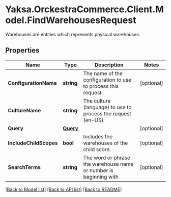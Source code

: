 # Yaksa.OrckestraCommerce.Client.Model.FindWarehousesRequest
Warehouses are entities which represents physical warehouses.

## Properties

Name | Type | Description | Notes
------------ | ------------- | ------------- | -------------
**ConfigurationName** | **string** | The name of the configuration to use to process this request | [optional] 
**CultureName** | **string** | The culture (language) to use to process the request (en-US) | 
**Query** | [**Query**](Query.md) |  | [optional] 
**IncludeChildScopes** | **bool** | Includes the warehouses of the child score. | [optional] 
**SearchTerms** | **string** | The word or phrase the warehouse name or number is beginning with | [optional] 

[[Back to Model list]](../README.md#documentation-for-models) [[Back to API list]](../README.md#documentation-for-api-endpoints) [[Back to README]](../README.md)

